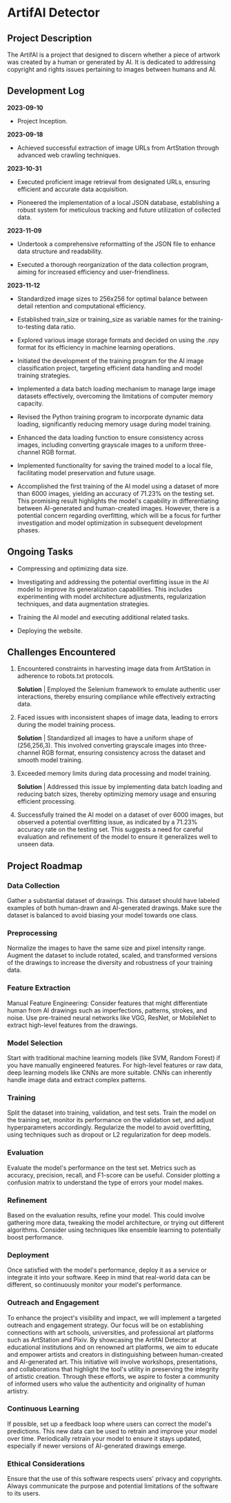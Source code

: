 # ArtifAI Detector

## Project Description
The ArtifAI is a project that designed to discern whether a piece of artwork was created by a human or generated by AI. It is dedicated to addressing copyright and rights issues pertaining to images between humans and AI.


## Development Log

**2023-09-10**
* Project Inception.

**2023-09-18**
* Achieved successful extraction of image URLs from ArtStation through advanced web crawling techniques.

**2023-10-31**
* Executed proficient image retrieval from designated URLs, ensuring efficient and accurate data acquisition.

* Pioneered the implementation of a local JSON database, establishing a robust system for meticulous tracking and future utilization of collected data.

**2023-11-09**
* Undertook a comprehensive reformatting of the JSON file to enhance data structure and readability.

* Executed a thorough reorganization of the data collection program, aiming for increased efficiency and user-friendliness.

**2023-11-12** 
* Standardized image sizes to 256x256 for optimal balance between detail retention and computational efficiency.

* Established train_size or training_size as variable names for the training-to-testing data ratio.

* Explored various image storage formats and decided on using the .npy format for its efficiency in machine learning operations.

* Initiated the development of the training program for the AI image classification project, targeting efficient data handling and model training strategies.

* Implemented a data batch loading mechanism to manage large image datasets effectively, overcoming the limitations of computer memory capacity.

* Revised the Python training program to incorporate dynamic data loading, significantly reducing memory usage during model training.

* Enhanced the data loading function to ensure consistency across images, including converting grayscale images to a uniform three-channel RGB format.

* Implemented functionality for saving the trained model to a local file, facilitating model preservation and future usage.

* Accomplished the first training of the AI model using a dataset of more than 6000 images, yielding an accuracy of 71.23% on the testing set. This promising result highlights the model's capability in differentiating between AI-generated and human-created images. However, there is a potential concern regarding overfitting, which will be a focus for further investigation and model optimization in subsequent development phases.


## Ongoing Tasks

* Compressing and optimizing data size.

* Investigating and addressing the potential overfitting issue in the AI model to improve its generalization capabilities. This includes experimenting with model architecture adjustments, regularization techniques, and data augmentation strategies.

* Training the AI model and executing additional related tasks.

* Deploying the website.


## Challenges Encountered

1. Encountered constraints in harvesting image data from ArtStation in adherence to robots.txt protocols.

    **Solution** | Employed the Selenium framework to emulate authentic user interactions, thereby ensuring compliance while effectively extracting data.

2. Faced issues with inconsistent shapes of image data, leading to errors during the model training process.

    **Solution** | Standardized all images to have a uniform shape of (256,256,3). This involved converting grayscale images into three-channel RGB format, ensuring consistency across the dataset and smooth model training.

3. Exceeded memory limits during data processing and model training.

    **Solution** | Addressed this issue by implementing data batch loading and reducing batch sizes, thereby optimizing memory usage and ensuring efficient processing.

4. Successfully trained the AI model on a dataset of over 6000 images, but observed a potential overfitting issue, as indicated by a 71.23% accuracy rate on the testing set. This suggests a need for careful evaluation and refinement of the model to ensure it generalizes well to unseen data.


## Project Roadmap

### Data Collection
Gather a substantial dataset of drawings. This dataset should have labeled examples of both human-drawn and AI-generated drawings.
Make sure the dataset is balanced to avoid biasing your model towards one class.

### Preprocessing
Normalize the images to have the same size and pixel intensity range.
Augment the dataset to include rotated, scaled, and transformed versions of the drawings to increase the diversity and robustness of your training data.

### Feature Extraction
Manual Feature Engineering: Consider features that might differentiate human from AI drawings such as imperfections, patterns, strokes, and noise.
Use pre-trained neural networks like VGG, ResNet, or MobileNet to extract high-level features from the drawings.

### Model Selection
Start with traditional machine learning models (like SVM, Random Forest) if you have manually engineered features.
For high-level features or raw data, deep learning models like CNNs are more suitable. CNNs can inherently handle image data and extract complex patterns.

### Training
Split the dataset into training, validation, and test sets.
Train the model on the training set, monitor its performance on the validation set, and adjust hyperparameters accordingly.
Regularize the model to avoid overfitting, using techniques such as dropout or L2 regularization for deep models.

### Evaluation
Evaluate the model's performance on the test set. Metrics such as accuracy, precision, recall, and F1-score can be useful.
Consider plotting a confusion matrix to understand the type of errors your model makes.

### Refinement
Based on the evaluation results, refine your model. This could involve gathering more data, tweaking the model architecture, or trying out different algorithms.
Consider using techniques like ensemble learning to potentially boost performance.

### Deployment
Once satisfied with the model's performance, deploy it as a service or integrate it into your software.
Keep in mind that real-world data can be different, so continuously monitor your model's performance.

### Outreach and Engagement
To enhance the project's visibility and impact, we will implement a targeted outreach and engagement strategy. Our focus will be on establishing connections with art schools, universities, and professional art platforms such as ArtStation and Pixiv. By showcasing the ArtifAI Detector at educational institutions and on renowned art platforms, we aim to educate and empower artists and creators in distinguishing between human-created and AI-generated art. This initiative will involve workshops, presentations, and collaborations that highlight the tool's utility in preserving the integrity of artistic creation. Through these efforts, we aspire to foster a community of informed users who value the authenticity and originality of human artistry.

### Continuous Learning
If possible, set up a feedback loop where users can correct the model's predictions. This new data can be used to retrain and improve your model over time.
Periodically retrain your model to ensure it stays updated, especially if newer versions of AI-generated drawings emerge.

### Ethical Considerations
Ensure that the use of this software respects users' privacy and copyrights.
Always communicate the purpose and potential limitations of the software to its users.